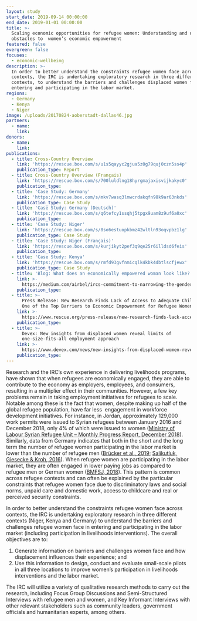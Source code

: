 ```yaml
---
layout: study
start_date: 2019-09-14 00:00:00
end_date: 2019-01-01 00:00:00
title: >-
  Scaling economic opportunities for refugee women: Understanding and overcoming
  obstacles to  women’s economic empowerment
featured: false
evergreen: false
focuses:
  - economic-wellbeing
description: >-
  In order to better understand the constraints refugee women face across
  contexts, the IRC is undertaking exploratory research in three different
  contexts, to understand the barriers and challenges displaced women face in
  entering and participating in the labor market.
regions:
  - Germany
  - Kenya
  - Niger
image: /uploads/20170824-aoberstadt-dallas46.jpg
partners:
  - name:
    link:
donors:
  - name:
    link:
publications:
  - title: Cross-Country Overview
    link: 'https://rescue.box.com/s/u1s5qayyc2gjua5z0g79quj0czn5ss4p'
    publication_type: Report
  - title: Cross-Country Overview (Français)
    link: 'https://rescue.box.com/s/700luldlng18hyrgmajaxisvijkakyc0'
    publication_type:
  - title: 'Case Study: Germany'
    link: 'https://rescue.box.com/s/mkv7wasq3lmwcrdakqfn98k9ar63nkds'
    publication_type: Case Study
  - title: 'Case Study: Germany (Deutsch)'
    link: 'https://rescue.box.com/s/q6tefcy1ssqhj5tpgx9uam8z9uf6a0xc'
    publication_type:
  - title: 'Case Study: Niger'
    link: 'https://rescue.box.com/s/8so6estuopkbmz42wltln93oqvpbz1lg'
    publication_type: Case Study
  - title: 'Case Study: Niger (Français)'
    link: 'https://rescue.box.com/s/kurjikyt2pef3q9qe25r6illdsd6feis'
    publication_type:
  - title: 'Case Study: Kenya'
    link: 'https://rescue.box.com/s/rmfd93gvfnmicqlk4kbk4dbtlscfjewx'
    publication_type: Case Study
  - title: 'Blog: What does an economically empowered woman look like?'
    link: >-
      https://medium.com/airbel/ircs-commitment-to-narrowing-the-gender-gap-1edc5991615c
    publication_type:
  - title: >-
      Press Release: New Research Finds Lack of Access to Adequate Child Care As
      One of the Top Barriers to Economic Empowerment for Refugee Women
    link: >-
      https://www.rescue.org/press-release/new-research-finds-lack-access-adequate-child-care-one-top-barriers-economic
    publication_type:
  - title: >-
      Devex: New insights from displaced women reveal limits of
      one-size-fits-all employment approach
    link: >-
      https://www.devex.com/news/new-insights-from-displaced-women-reveal-limits-of-one-size-fits-all-employment-approach-98183
    publication_type:
---
```


Research and the IRC’s own experience in delivering livelihoods programs, have shown that when refugees are economically engaged, they are able to contribute to the economy as employers, employees, and consumers, resulting in a multiplier effect in their communities. However, a few key problems remain in taking employment initiatives for refugees to scale. Notable among these is the fact that women, despite making up half of the global refugee population, have far less&nbsp; engagement in workforce development initiatives. For instance, in Jordan, approximately 129,000 work permits were issued to Syrian refugees between January 2016 and December 2018, only 4% of which were issued to women ([Ministry of Labour Syrian Refugee Unit – Monthly Progress Report, December 2018](https://reliefweb.int/sites/reliefweb.int/files/resources/67760.pdf)). Similarly, data from Germany indicates that both in the short and the long term the number of refugee women participating in the labor market is lower than the number of refugee men ([Brücker et al., 2019](http://doku.iab.de/kurzber/2019/kb0319.pdf); [Salikutluk, Giesecke & Kroh, 2016](https://www.diw.de/documents/publikationen/73/diw_01.c.541803.de/16-35-5.pdf)). When refugee women are participating in the labor market, they are often engaged in lower paying jobs as compared to refugee men or German women ([BMFSJ, 2018](https://www.bmfsfj.de/blob/133056/54db6e8e2978650e927dbcea22d70ac6/monitor-familienforschung-ausgabe-40-so-gelingt-der-berufseinstieg-von-gefluechteten-muettern-data.pdf)). This pattern is common across refugee contexts and can often be explained by the particular constraints that refugee women face due to discriminatory laws and social norms, unpaid care and domestic work, access to childcare and real or perceived security constraints.

In order to better understand the constraints refugee women face across contexts, the IRC is undertaking exploratory research in three different contexts (Niger, Kenya and Germany) to understand the barriers and challenges refugee women face in entering and participating in the labor market (including participation in livelihoods interventions). The overall objectives are to:

1. Generate information on barriers and challenges women face and how displacement influences their experience; and
2. Use this information to design, conduct and evaluate small-scale pilots in all three locations to improve women’s participation in livelihoods interventions and the labor market.

The IRC will utilize a variety of qualitative research methods to carry out the research, including Focus Group Discussions and Semi-Structured Interviews with refugee men and women, and Key Informant Interviews with other relevant stakeholders such as community leaders, government officials and humanitarian experts, among others.